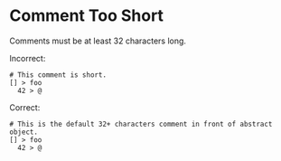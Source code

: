 # Comment Too Short

Comments must be at least 32 characters long.

Incorrect:

```eo
# This comment is short.
[] > foo
  42 > @
```

Correct:

```eo
# This is the default 32+ characters comment in front of abstract object.
[] > foo
  42 > @
```
